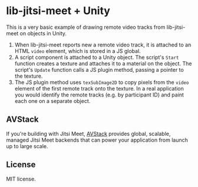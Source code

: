 # lib-jitsi-meet + Unity

This is a very basic example of drawing remote video tracks from lib-jitsi-meet on objects in Unity.

1. When lib-jitsi-meet reports new a remote video track, it is attached to an HTML `video` element, which is stored in a JS global.
2. A script component is attached to a Unity object. The script's `Start` function creates a texture and attaches it to a material on the object. The script's `Update` function calls a JS plugin method, passing a pointer to the texture.
3. The JS plugin method uses `texSubImage2D` to copy pixels from the `video` element of the first remote track onto the texture. In a real application you would identify the remote tracks (e.g. by participant ID) and paint each one on a separate object.

## AVStack

If you're building with Jitsi Meet, [AVStack](https://www.avstack.io/) provides global, scalable, managed Jitsi Meet backends that can power your application from launch up to large scale.

## License

MIT license.
